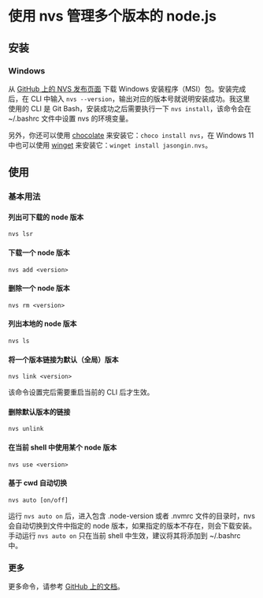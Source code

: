 # 使用 nvs 管理多个版本的 node.js

## 安装

### Windows

从 [GitHub 上的 NVS 发布页面](https://github.com/jasongin/nvs/releases) 下载 Windows 安装程序（MSI）包。安装完成后，在 CLI 中输入 `nvs --version`，输出对应的版本号就说明安装成功。我这里使用的 CLI 是 Git Bash，安装成功之后需要执行一下 `nvs install`，该命令会在 ~/.bashrc 文件中设置 nvs 的环境变量。

另外，你还可以使用 [chocolate](https://chocolatey.org/) 来安装它：`choco install nvs`，在 Windows 11 中也可以使用 [winget](https://apps.microsoft.com/store/detail/app-installer/9NBLGGH4NNS1?hl=en-us&gl=US) 来安装它：`winget install jasongin.nvs`。

## 使用

### 基本用法

#### 列出可下载的 node 版本

```bash:no-line-numbers
nvs lsr
```

#### 下载一个 node 版本

```bash:no-line-numbers
nvs add <version>
```

#### 删除一个 node 版本

```bash:no-line-numbers
nvs rm <version>
```

#### 列出本地的 node 版本

```bash:no-line-numbers
nvs ls
```

#### 将一个版本链接为默认（全局）版本

```bash:no-line-numbers
nvs link <version>
```

该命令设置完后需要重启当前的 CLI 后才生效。

#### 删除默认版本的链接

```bash:no-line-numbers
nvs unlink
```

#### 在当前 shell 中使用某个 node 版本

```bash:no-line-numbers
nvs use <version>
```

#### 基于 cwd 自动切换

```bash:no-line-numbers
nvs auto [on/off]
```

运行 `nvs auto on` 后，进入包含 .node-version 或者 .nvmrc 文件的目录时，nvs 会自动切换到文件中指定的 node 版本，如果指定的版本不存在，则会下载安装。手动运行 `nvs auto on` 只在当前 shell 中生效，建议将其将添加到 ~/.bashrc 中。

### 更多

更多命令，请参考 [GitHub 上的文档](https://github.com/jasongin/nvs#command-reference)。
